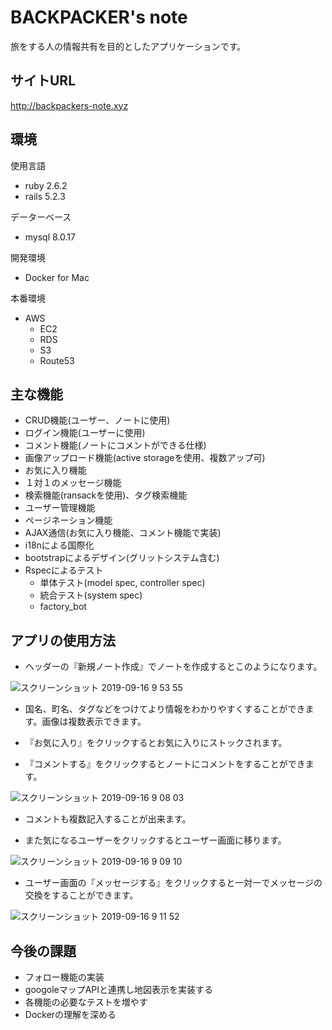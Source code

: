 # BACKPACKER's note  

旅をする人の情報共有を目的としたアプリケーションです。  

## サイトURL

http://backpackers-note.xyz

## 環境

使用言語  
- ruby 2.6.2  
- rails 5.2.3    

データーベース  
- mysql 8.0.17    

開発環境  
- Docker for Mac    

本番環境  
- AWS  
  - EC2  
  - RDS  
  - S3  
  - Route53  

## 主な機能

- CRUD機能(ユーザー、ノートに使用)  
- ログイン機能(ユーザーに使用)  
- コメント機能(ノートにコメントができる仕様)  
- 画像アップロード機能(active storageを使用、複数アップ可)  
- お気に入り機能  
- １対１のメッセージ機能  
- 検索機能(ransackを使用)、タグ検索機能  
- ユーザー管理機能  
- ページネーション機能  
- AJAX通信(お気に入り機能、コメント機能で実装)  
- i18nによる国際化  
- bootstrapによるデザイン(グリットシステム含む)  
- Rspecによるテスト  
  - 単体テスト(model spec, controller spec)  
  - 統合テスト(system spec)  
  - factory_bot  

## アプリの使用方法  

 - ヘッダーの『新規ノート作成』でノートを作成するとこのようになります。  

![スクリーンショット 2019-09-16 9 53 55](https://user-images.githubusercontent.com/48195108/64930045-ef53fa00-d867-11e9-9111-c153824b1805.png)  

 - 国名、町名、タグなどをつけてより情報をわかりやすくすることができます。画像は複数表示できます。  

 - 『お気に入り』をクリックするとお気に入りにストックされます。  

 - 『コメントする』をクリックするとノートにコメントをすることができます。  

![スクリーンショット 2019-09-16 9 08 03](https://user-images.githubusercontent.com/48195108/64929647-91bdae80-d863-11e9-8bef-159d3314a0f1.png)  

 - コメントも複数記入することが出来ます。  

 - また気になるユーザーをクリックするとユーザー画面に移ります。  

![スクリーンショット 2019-09-16 9 09 10](https://user-images.githubusercontent.com/48195108/64929679-f547dc00-d863-11e9-96d4-0e0541affdf8.png)  

 - ユーザー画面の『メッセージする』をクリックすると一対一でメッセージの交換をすることができます。  

![スクリーンショット 2019-09-16 9 11 52](https://user-images.githubusercontent.com/48195108/64929711-4b1c8400-d864-11e9-83b6-6a349c6eabed.png)  



## 今後の課題

- フォロー機能の実装  
- googoleマップAPIと連携し地図表示を実装する  
- 各機能の必要なテストを増やす
- Dockerの理解を深める
